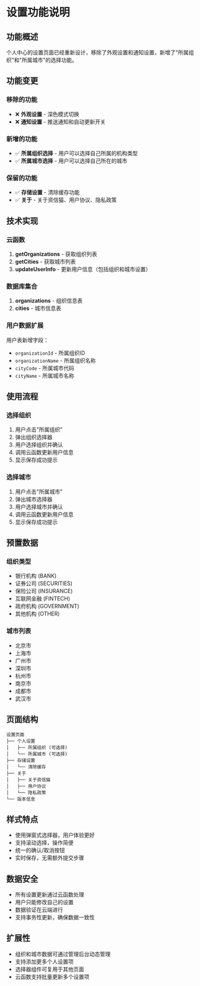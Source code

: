 # 设置功能说明

## 功能概述

个人中心的设置页面已经重新设计，移除了外观设置和通知设置，新增了"所属组织"和"所属城市"的选择功能。

## 功能变更

### 移除的功能
- ❌ **外观设置** - 深色模式切换
- ❌ **通知设置** - 推送通知和自动更新开关

### 新增的功能
- ✅ **所属组织选择** - 用户可以选择自己所属的机构类型
- ✅ **所属城市选择** - 用户可以选择自己所在的城市

### 保留的功能
- ✅ **存储设置** - 清除缓存功能
- ✅ **关于** - 关于资信猫、用户协议、隐私政策

## 技术实现

### 云函数
1. **getOrganizations** - 获取组织列表
2. **getCities** - 获取城市列表
3. **updateUserInfo** - 更新用户信息（包括组织和城市设置）

### 数据库集合
1. **organizations** - 组织信息表
2. **cities** - 城市信息表

### 用户数据扩展
用户表新增字段：
- `organizationId` - 所属组织ID
- `organizationName` - 所属组织名称
- `cityCode` - 所属城市代码
- `cityName` - 所属城市名称

## 使用流程

### 选择组织
1. 用户点击"所属组织"
2. 弹出组织选择器
3. 用户选择组织并确认
4. 调用云函数更新用户信息
5. 显示保存成功提示

### 选择城市
1. 用户点击"所属城市"
2. 弹出城市选择器
3. 用户选择城市并确认
4. 调用云函数更新用户信息
5. 显示保存成功提示

## 预置数据

### 组织类型
- 银行机构 (BANK)
- 证券公司 (SECURITIES)
- 保险公司 (INSURANCE)
- 互联网金融 (FINTECH)
- 政府机构 (GOVERNMENT)
- 其他机构 (OTHER)

### 城市列表
- 北京市
- 上海市
- 广州市
- 深圳市
- 杭州市
- 南京市
- 成都市
- 武汉市

## 页面结构

```
设置页面
├── 个人设置
│   ├── 所属组织 (可选择)
│   └── 所属城市 (可选择)
├── 存储设置
│   └── 清除缓存
├── 关于
│   ├── 关于资信猫
│   ├── 用户协议
│   └── 隐私政策
└── 版本信息
```

## 样式特点

- 使用弹窗式选择器，用户体验更好
- 支持滚动选择，操作简便
- 统一的确认/取消按钮
- 实时保存，无需额外提交步骤

## 数据安全

- 所有设置更新通过云函数处理
- 用户只能修改自己的设置
- 数据验证在云端进行
- 支持事务性更新，确保数据一致性

## 扩展性

- 组织和城市数据可通过管理后台动态管理
- 支持添加更多个人设置项
- 选择器组件可复用于其他页面
- 云函数支持批量更新多个设置项
